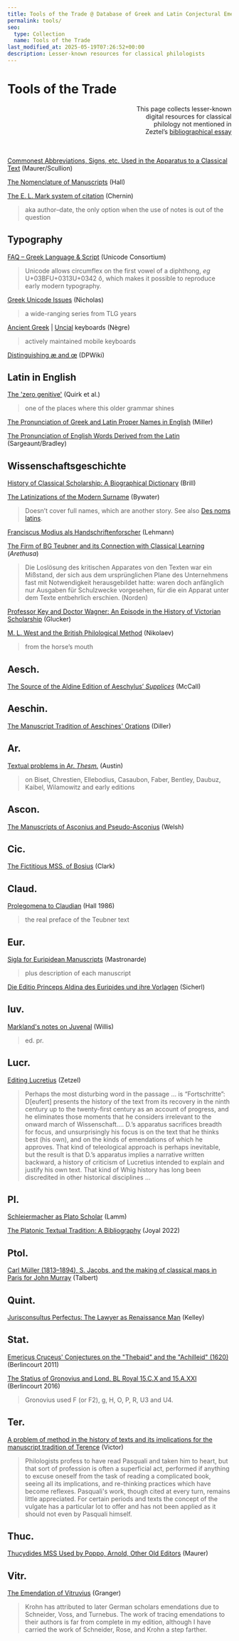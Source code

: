 ```yaml
---
title: Tools of the Trade @ Database of Greek and Latin Conjectural Emendations Attested in MSS
permalink: tools/
seo:
  type: Collection
  name: Tools of the Trade
last_modified_at: 2025-05-19T07:26:52+00:00
description: Lesser-known resources for classical philologists
---
```

# Tools of the Trade

<p align="right">This page collects lesser-known <br>digital resources for classical <br>philology not mentioned in <br>Zeztel’s <a href="https://t18d.github.io/attested-conjectures/zetzel">bibliographical essay</a></p>

&nbsp;  
&nbsp;  
[Commonest Abbreviations, Signs, etc. Used in the Apparatus to a Classical Text](https://github.com/t18d/attested-conjectures/raw/main/assets/pdf/Commonest_Abbreviations_Signs_etc_Used_in_the_Apparatus_to_a_Classical_Text.pdf) (Maurer/Scullion)

[The Nomenclature of Manuscripts](https://archive.org/details/companiontoclass00halluoft/page/286/mode/1up) (Hall)

[The E. L. Mark system of citation](https://www.ncbi.nlm.nih.gov/pmc/articles/PMC1834803/pdf/bmj00308-0078.pdf) (Chernin)

> aka author–date, the only option when the use of notes is out of the question

## Typography
[FAQ – Greek Language & Script](https://www.unicode.org/faq/greek.html#3) (Unicode Consortium)

> Unicode allows circumflex on the first vowel of a diphthong, _eg_ U+03BFU+0313U+0342 ὀ͂, which makes it possible to reproduce early modern typography.

[Greek Unicode Issues](https://web.archive.org/web/20110523213507/http://www.tlg.uci.edu/~opoudjis//unicode/unicode.html) (Nicholas)

> a wide-ranging series from TLG years

[Ancient Greek](https://www.lexilogos.com/keyboard/greek_ancient.htm) \| [Uncial](https://www.lexilogos.com/keyboard/coptic.htm) keyboards (Nègre)

>actively maintained mobile keyboards

[Distinguishing æ and œ](https://www.pgdp.net/wiki/Æ_and_œ_ligatures#Distinguishing_the_ligatures) (DPWiki)

## Latin in English
[The 'zero genitive'](https://archive.org/details/comprehensivegra00quir/page/320/mode/1up) (Quirk et al.)

> one of the places where this older grammar shines

[The Pronunciation of Greek and Latin Proper Names in English](https://www.jstor.org/stable/3290670) (Miller)

[The Pronunciation of English Words Derived from the Latin](https://books.google.com/books?id=PykcAQAAMAAJ) (Sargeaunt/Bradley)

## Wissenschaftsgeschichte
[History of Classical Scholarship: A Biographical Dictionary](https://archive.org/details/isbn_9789004245938) (Brill)

[The Latinizations of the Modern Surname](https://github.com/t18d/attested-conjectures/raw/main/assets/pdf/The_Latinizations_of_the_modern_surname.pdf) (Bywater)

> Doesn’t cover full names, which are another story. See also [Des noms latins](https://t18d.github.io/attested-conjectures/des-noms-latins/).

[Franciscus Modius als Handschriftenforscher](https://archive.org/details/franciscusmodius00lehm/) (Lehmann)

[The Firm of BG Teubner and its Connection with Classical Learning](https://www.jstor.org/stable/26307037) (_Arethusa_)

> Die Loslösung des kritischen Apparates von den Texten war ein Mißstand, der sich aus dem ursprünglichen Plane des Unternehmens fast mit Notwendigkeit herausgebildet hatte: waren doch anfänglich nur Ausgaben für Schulzwecke vorgesehen, für die ein Apparat unter dem Texte entbehrlich erschien. (Norden)

[Professor Key and Doctor Wagner: An Episode in the History of Victorian Scholarship](https://blogs.exeter.ac.uk/pegasus/files/2013/06/12-1969.pdf) (Glucker)

[M. L. West and the British Philological Method](https://github.com/t18d/attested-conjectures/raw/main/assets/pdf/M_L_West_and_the_British_Philological_Me.pdf) (Nikolaev)

> from the horse’s mouth 

## Aesch.
[The Source of the Aldine Edition of Aeschylus’ _Supplices_](https://www.jstor.org/stable/43646869) (McCall)

## Aeschin.
[The Manuscript Tradition of Aeschines' Orations](https://www.jstor.org/stable/23061133) (Diller)

## Ar.
[Textual problems in Ar. _Thesm._](https://github.com/t18d/attested-conjectures/raw/main/assets/pdf/Textual_problems_in_Ar_Thesm.pdf) (Austin)

> on Biset, Chrestien, Ellebodius, Casaubon, Faber, Bentley, Daubuz,
Kaibel, Wilamowitz and early editions

## Ascon.

[The Manuscripts of Asconius and Pseudo-Asconius](https://www.jstor.org/stable/10.7834/phoenix.71.3-4.0321) (Welsh)

## Cic.

[The Fictitious MSS. of Bosius](https://www.jstor.org/stable/693279) (Clark)

## Claud.

[Prolegomena to Claudian](https://www.jstor.org/stable/43768184) (Hall 1986)

> the real preface of the Teubner text

## Eur.
[Sigla for Euripidean Manuscripts](https://euripidesscholia.org/EurSch2023_SiglaTable.html) (Mastronarde)

> plus description of each manuscript

[Die Editio Princeps Aldina des Euripides und ihre Vorlagen](http://www.rhm.uni-koeln.de/118/Sicherl.pdf) (Sicherl)

## Iuv.
[Markland's notes on Juvenal](https://www.cambridge.org/core/journals/antichthon/article/abs/marklands-notes-on-juvenal/64A8479228ADD4EC01EFB8100B29B290) (Willis)

> ed. pr.

## Lucr.
[Editing Lucretius](https://www.uhu.es/publicaciones/ojs/index.php/exemplaria/article/view/5029/4245) (Zetzel)

> Perhaps the most disturbing word in the passage … is “Fortschritte”: D[eufert] presents the history of the text from its recovery in the ninth century up to the twenty-first century as an account of progress, and he eliminates those moments that he considers irrelevant to the onward march of Wissenschaft.… D.’s apparatus sacrifices breadth for focus, and unsurprisingly his focus is on the text that he thinks best (his own), and on the kinds of emendations of which he approves. That kind of teleological approach is perhaps inevitable, but the result is that D.’s apparatus implies a narrative written backward, a history of criticism of Lucretius intended to explain and justify his own text. That kind of Whig history has long been discredited in other historical disciplines …

## Pl.
[Schleiermacher as Plato Scholar](https://www.jstor.org/stable/1206234) (Lamm)

[The Platonic Textual Tradition: A Bibliography](https://github.com/t18d/attested-conjectures/raw/main/assets/pdf/Platonic_Text_Tradition.pdf) (Joyal 2022)

## Ptol.
[Carl Müller (1813–1894), S. Jacobs, and the making of classical maps in Paris for John Murray](https://www.jstor.org/stable/1151195) (Talbert)

## Quint.
[Jurisconsultus Perfectus: The Lawyer as Renaissance Man](https://edisciplinas.usp.br/mod/resource/view.php?id=1080758) (Kelley)

## Stat.
[Emericus Cruceus' Conjectures on the "Thebaid" and the "Achilleid" (1620)](https://www.jstor.org/stable/23054371) (Berlincourt 2011)

[The Statius of Gronovius and Lond. BL Royal 15.C.X and 15.A.XXI](https://www.cambridge.org/core/journals/classical-quarterly/article/abs/statius-of-gronovius-amsterdam-1653-and-the-manuscripts-london-bl-royal-15cx-and-15axxi1/5108FE6CC94AF8978B2E77DD6BDF5C94) (Berlincourt 2016)

> Gronovius used F (or F2), g, H, O, P, R, U3 and U4.

## Ter.
[A problem of method in the history of texts and its implications for the manuscript tradition of Terence](https://www.persee.fr/doc/rht_0373-6075_1996_num_26_1996_1448) (Victor)

> Philologists profess to have read Pasquali and taken him to heart, but that sort of profession is often a superficial act, performed if anything to excuse oneself from the task of reading a complicated book, seeing all its implications, and re-thinking practices which have become reflexes. Pasquali's work, though cited at every turn, remains little appreciated. For certain periods and texts the concept of the vulgate has a particular lot to offer and has not been applied as it should not even by Pasquali himself.

## Thuc.
[Thucydides MSS Used by Poppo, Arnold, Other Old Editors](https://github.com/t18d/attested-conjectures/raw/main/assets/pdf/Thucydides_MSS_Used_by_Poppo_Arnold_Other_Old_Editors.pdf) (Maurer) 

## Vitr. 
[The Emendation of Vitruvius](https://www.jstor.org/stable/264905) (Granger)

> Krohn has attributed to later German scholars emendations due to Schneider, Voss, and Turnebus. The work of tracing emendations to their authors is far from complete in my edition, although I have carried the work of Schneider, Rose, and Krohn a step farther.

